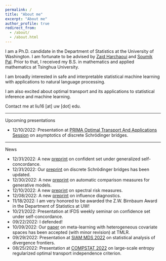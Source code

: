 ```yaml
---
permalink: /
title: "About me"
excerpt: "About me"
author_profile: true
redirect_from:
  - /about/
  - /about.html
---
```


I am a Ph.D. candidate in the Department of Statistics at the University of Washington.
I am fortunate to be advised by [Zaid Harchaoui](http://faculty.washington.edu/zaid/) and [Soumik Pal](https://sites.math.washington.edu/~soumik/).
Prior to that, I received my B.S. in mathematics and applied mathematics at Tsinghua University.  

I am broadly interested in safe and interpretable statistical machine learning with applications to natural language processing.
<!-- In particular, I have been working on developing automatic change detection algorithms to monitor learning machines. -->
I am also excited about optimal transport and its applications to statistical inference and machine learning.  
<!-- I have been working on safe statistical machine learning by developing automatic change detection method for machine learning algorithms to monitor their behavior. -->

Contact me at liu16 [at] uw [dot] edu.  

---
Upcoming presentations
* 12/10/2022: Presentation at [PRIMA Optimal Transport And Applications Session](https://prima2022.primamath.org/sessions/optimal-transport-and-applications/) on asymptotics of discrete Schrödinger bridges.

---  
News
* 12/31/2022: A new [preprint](https://arxiv.org/abs/2301.00260) on confident set under generalized self-concordance.
* 12/31/2022: Our [preprint](https://arxiv.org/abs/2011.08963) on discrete Schrödinger bridges has been updated.
* 12/30/2022: A new [preprint](https://arxiv.org/abs/2212.14578) on automatic comparison measures for generative models.
* 12/10/2022: A new [preprint](https://arxiv.org/abs/2212.05149) on spectral risk measures.
* 12/08/2022: A new [preprint](http://arxiv.org/abs/2212.04014) on influence diagnostics.
* 11/18/2022: I am very honored to be awarded the Z.W. Birnbaum Award in the Department of Statistics at UW!
* 10/21/2022: Presentation at IFDS weekly seminar on confidence set under self-concordance.
* 09/22/2022: I defended!
* 10/09/2022: Our [paper](https://arxiv.org/abs/2202.01940) on meta-learning with heterogeneous covariate spaces has been accepted (with minor revision) at TMLR.
* 09/29/2022: Presentation at [SIAM MDS 2022](https://meetings.siam.org/sess/dsp_programsess.cfm?SESSIONCODE=75087) on statistical analysis of divergence frontiers.
* 08/25/2022: Presentation at [COMPSTAT 2022](http://www.compstat2022.org/fullprogramme.php) on large-scale entropy regularized optimal transport independence criterion.
